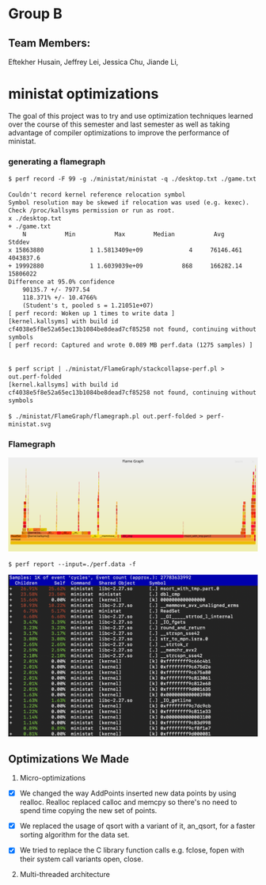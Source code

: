# Group B

## Team Members: 
Eftekher Husain, 
Jeffrey Lei, 
Jessica Chu, 
Jiande Li, 



# ministat optimizations
The goal of this project was to try and use optimization techniques learned over the course of this semester and last semester as well as taking advantage of compiler optimizations to improve the performance of ministat.

### generating a flamegraph

	$ perf record -F 99 -g ./ministat/ministat -q ./desktop.txt ./game.txt
	
	Couldn't record kernel reference relocation symbol
	Symbol resolution may be skewed if relocation was used (e.g. kexec).
	Check /proc/kallsyms permission or run as root.
	x ./desktop.txt
	+ ./game.txt
	    N           Min           Max        Median           Avg        Stddev
	x 15863880             1 1.5813409e+09             4     76146.461     4043837.6
	+ 19992880             1 1.6039039e+09           868     166282.14      15806022
	Difference at 95.0% confidence
		90135.7 +/- 7977.54
		118.371% +/- 10.4766%
		(Student's t, pooled s = 1.21051e+07)
	[ perf record: Woken up 1 times to write data ]
	[kernel.kallsyms] with build id cf4038e5f8e52a65ec13b1084be8dead7cf85258 not found, continuing without symbols
	[ perf record: Captured and wrote 0.089 MB perf.data (1275 samples) ]


	$ perf script | ./ministat/FlameGraph/stackcollapse-perf.pl > out.perf-folded
	[kernel.kallsyms] with build id cf4038e5f8e52a65ec13b1084be8dead7cf85258 not found, continuing without symbols

	$ ./ministat/FlameGraph/flamegraph.pl out.perf-folded > perf-ministat.svg


### Flamegraph

![](perf-ministat.svg)


	$ perf report --input=./perf.data -f


![](perf-report.png)


## Optimizations We Made

1. Micro-optimizations

-[x] We changed the way AddPoints inserted new data points by using realloc. Realloc replaced calloc and memcpy so there's no need to spend time copying the new set of points.

-[x] We replaced the usage of qsort with a variant of it, an_qsort, for a faster sorting algorithm for the data set.

-[x] We tried to replace the C library function calls e.g. fclose, fopen with their system call variants open, close.

2. Multi-threaded architecture
